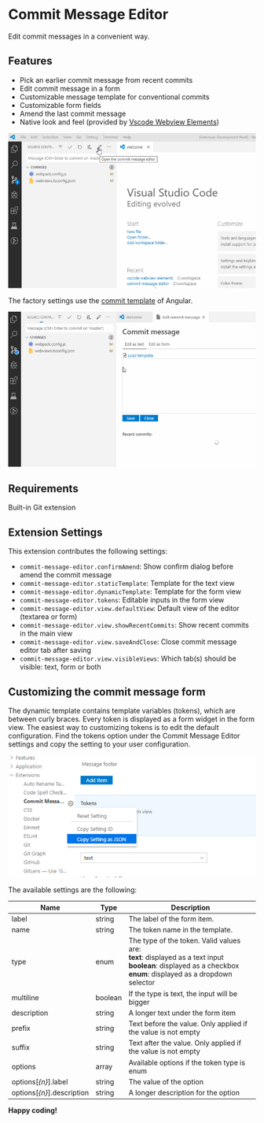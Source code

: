 # Commit Message Editor

Edit commit messages in a convenient way.

## Features

- Pick an earlier commit message from recent commits
- Edit commit message in a form
- Customizable message template for conventional commits
- Customizable form fields
- Amend the last commit message
- Native look and feel (provided by [Vscode Webview Elements](https://github.com/bendera/vscode-webview-elements))

![Preview](preview1.gif)

The factory settings use the [commit template](https://github.com/angular/angular/blob/master/CONTRIBUTING.md#-commit-message-guidelines) of Angular.

![Preview](preview2.gif)

## Requirements

Built-in Git extension

## Extension Settings

This extension contributes the following settings:

- `commit-message-editor.confirmAmend`: Show confirm dialog before amend the commit message
- `commit-message-editor.staticTemplate`: Template for the text view
- `commit-message-editor.dynamicTemplate`: Template for the form view
- `commit-message-editor.tokens`: Editable inputs in the form view
- `commit-message-editor.view.defaultView`: Default view of the editor (textarea or form)
- `commit-message-editor.view.showRecentCommits`: Show recent commits in the main view
- `commit-message-editor.view.saveAndClose`: Close commit message editor tab after saving
- `commit-message-editor.view.visibleViews`: Which tab(s) should be visible: text, form or both

## Customizing the commit message form

The dynamic template contains template variables (tokens), which are between curly braces. Every token is displayed as a form widget in the form view. The easiest way to customizing tokens is to edit the default configuration. Find the tokens option under the Commit Message Editor settings and copy the setting to your user configuration.

![Tokens](settings-screenshot.png)

The available settings are the following:

| Name                       | Type    | Description                                                                                                                                                            |
| -------------------------- | ------- | ---------------------------------------------------------------------------------------------------------------------------------------------------------------------- |
| label                      | string  | The label of the form item.                                                                                                                                            |
| name                       | string  | The token name in the template.                                                                                                                                        |
| type                       | enum    | The type of the token. Valid values are:<br> **text**: displayed as a text input<br>**boolean**: displayed as a checkbox<br>**enum**: displayed as a dropdown selector |
| multiline                  | boolean | If the type is text, the input will be bigger                                                                                                                          |
| description                | string  | A longer text under the form item                                                                                                                                      |
| prefix                     | string  | Text before the value. Only applied if the value is not empty                                                                                                          |
| suffix                     | string  | Text after the value. Only applied if the value is not empty                                                                                                           |
| options                    | array   | Available options if the token type is enum                                                                                                                            |
| options[_{n}_].label       | string  | The value of the option                                                                                                                                                |
| options[_{n}_].description | string  | A longer description for the option                                                                                                                                    |

**Happy coding!**
